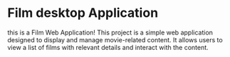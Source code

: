 # Film desktop Application

this is a  Film Web Application! This project is a simple web application designed to display and manage movie-related content. It allows users to view a list of films with relevant details and interact with the content.
